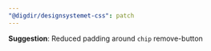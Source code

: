 ```yaml
---
"@digdir/designsystemet-css": patch
---
```


**Suggestion**: Reduced padding around `chip` remove-button
